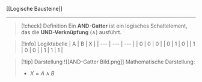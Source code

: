 [[Logische Bausteine]]

---

> [!check] Definition
> Ein **AND-Gatter** ist ein logisches Schaltelement, das die **UND-Verknüpfung** ($\wedge$) ausführt.

> [!info] Logiktabelle
| A   | B   | X   |
| --- | --- | --- |
| 0   | 0   | 0   |
| 0   | 1   | 0   |
| 1   | 0   | 0   |
| 1   | 1   | 1   |

> [!tip] Darstellung
> ![[AND-Gatter Bild.png]]
> Mathematische Darstellung:
> - $X = A \land B$
